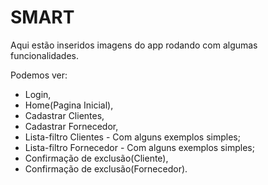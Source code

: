 # SMART 

Aqui estão inseridos imagens do app rodando com algumas funcionalidades.

Podemos ver:

-  Login,
-  Home(Pagina Inicial),
-  Cadastrar Clientes, 
-  Cadastrar Fornecedor,
-  Lista-filtro Clientes - Com alguns exemplos simples;
-  Lista-filtro Fornecedor - Com alguns exemplos simples;
-  Confirmação de exclusão(Cliente),
-  Confirmação de exclusão(Fornecedor).

